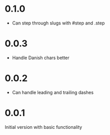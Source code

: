# 0.1.0

* Can step through slugs with #step and .step

# 0.0.3

* Handle Danish chars better

# 0.0.2

* Can handle leading and trailing dashes

# 0.0.1

Initial version with basic functionality
